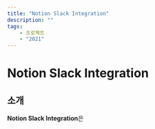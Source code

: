 ```yaml
---
title: "Notion Slack Integration"
description: ""
tags:
    - 프로젝트
    - "2021"
---
```


# Notion Slack Integration



## 소개

**Notion Slack Integration**은